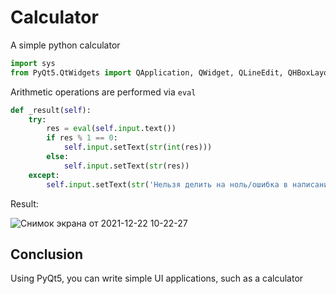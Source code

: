 # Calculator 

A simple python calculator


```python
import sys
from PyQt5.QtWidgets import QApplication, QWidget, QLineEdit, QHBoxLayout, QVBoxLayout, QPushButton
```
Arithmetic operations are performed via `eval`
```python
def _result(self):
    try:
        res = eval(self.input.text())
        if res % 1 == 0:
            self.input.setText(str(int(res)))
        else:
            self.input.setText(str(res))
    except:
        self.input.setText(str('Нельзя делить на ноль/ошибка в написании'))
```
Result:

![Снимок экрана от 2021-12-22 10-22-27](https://user-images.githubusercontent.com/92020672/147052041-3911ab87-4dbf-466f-b12b-3c0398fc57e7.png)



## Conclusion

Using PyQt5, you can write simple UI applications, such as a calculator
